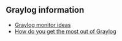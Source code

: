 ## Graylog information
- [Graylog monitor ideas](https://www.reddit.com/r/sysadmin/comments/8savgl/graylog/)
- [How do you get the most out of Graylog](https://www.reddit.com/r/sysadmin/comments/936a56/how_do_you_get_the_most_out_of_graylog/)

